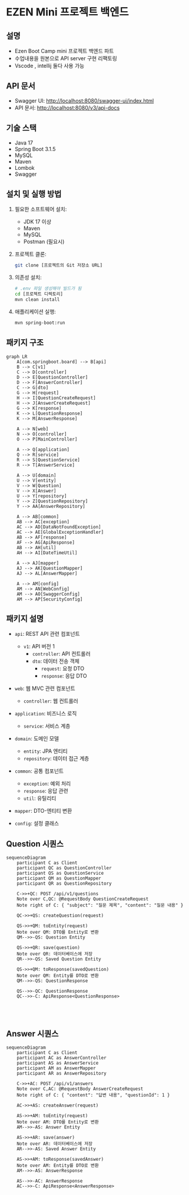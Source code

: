 # EZEN Mini 프로젝트 백엔드

## 설명

- Ezen Boot Camp mini 프로젝트 백엔드 파트
- 수업내용을 원본으로 API server 구현 리팩토링
- Vscode , intellij 둘다 사용 가능

## API 문서

- Swagger UI: [http://localhost:8080/swagger-ui/index.html](http://localhost:8080/swagger-ui/index.html)
- API 문서: [http://localhost:8080/v3/api-docs](http://localhost:8080/v3/api-docs)

## 기술 스택

- Java 17
- Spring Boot 3.1.5
- MySQL
- Maven
- Lombok
- Swagger

## 설치 및 실행 방법

1. 필요한 소프트웨어 설치:

   - JDK 17 이상
   - Maven
   - MySQL
   - Postman (필요시)

2. 프로젝트 클론:

   ```bash
   git clone [프로젝트의 Git 저장소 URL]
   ```

3. 의존성 설치:

   ```bash
   # .env 파일 생성해야 빌드가 됨
   cd [프로젝트 디렉토리]
   mvn clean install
   ```

4. 애플리케이션 실행:
   ```bash
   mvn spring-boot:run
   ```

## 패키지 구조

```mermaid
graph LR
    A[com.springboot.board] --> B[api]
    B --> C[v1]
    C --> D[controller]
    D --> E[QuestionController]
    D --> F[AnswerController]
    C --> G[dto]
    G --> H[request]
    H --> I[QuestionCreateRequest]
    H --> J[AnswerCreateRequest]
    G --> K[response]
    K --> L[QuestionResponse]
    K --> M[AnswerResponse]

    A --> N[web]
    N --> O[controller]
    O --> P[MainController]

    A --> Q[application]
    Q --> R[service]
    R --> S[QuestionService]
    R --> T[AnswerService]

    A --> U[domain]
    U --> V[entity]
    V --> W[Question]
    V --> X[Answer]
    U --> Y[repository]
    Y --> Z[QuestionRepository]
    Y --> AA[AnswerRepository]

    A --> AB[common]
    AB --> AC[exception]
    AC --> AD[DataNotFoundException]
    AC --> AE[GlobalExceptionHandler]
    AB --> AF[response]
    AF --> AG[ApiResponse]
    AB --> AH[util]
    AH --> AI[DateTimeUtil]

    A --> AJ[mapper]
    AJ --> AK[QuestionMapper]
    AJ --> AL[AnswerMapper]

    A --> AM[config]
    AM --> AN[WebConfig]
    AM --> AO[SwaggerConfig]
    AM --> AP[SecurityConfig]
```

## 패키지 설명

- `api`: REST API 관련 컴포넌트

  - `v1`: API 버전 1
    - `controller`: API 컨트롤러
    - `dto`: 데이터 전송 객체
      - `request`: 요청 DTO
      - `response`: 응답 DTO

- `web`: 웹 MVC 관련 컴포넌트
  - `controller`: 웹 컨트롤러
- `application`: 비즈니스 로직
  - `service`: 서비스 계층
- `domain`: 도메인 모델
  - `entity`: JPA 엔티티
  - `repository`: 데이터 접근 계층
- `common`: 공통 컴포넌트
  - `exception`: 예외 처리
  - `response`: 응답 관련
  - `util`: 유틸리티
- `mapper`: DTO-엔티티 변환
- `config`: 설정 클래스

## Question 시퀀스

```mermaid
sequenceDiagram
    participant C as Client
    participant QC as QuestionController
    participant QS as QuestionService
    participant QM as QuestionMapper
    participant QR as QuestionRepository

    C->>+QC: POST /api/v1/questions
    Note over C,QC: @RequestBody QuestionCreateRequest
    Note right of C: { "subject": "질문 제목", "content": "질문 내용" }

    QC->>+QS: createQuestion(request)

    QS->>+QM: toEntity(request)
    Note over QM: DTO를 Entity로 변환
    QM-->>-QS: Question Entity

    QS->>+QR: save(question)
    Note over QR: 데이터베이스에 저장
    QR-->>-QS: Saved Question Entity

    QS->>+QM: toResponse(savedQuestion)
    Note over QM: Entity를 DTO로 변환
    QM-->>-QS: QuestionResponse

    QS-->>-QC: QuestionResponse
    QC-->>-C: ApiResponse<QuestionResponse>
```

<br>
<br>

## Answer 시퀀스

```mermaid
sequenceDiagram
    participant C as Client
    participant AC as AnswerController
    participant AS as AnswerService
    participant AM as AnswerMapper
    participant AR as AnswerRepository

    C->>+AC: POST /api/v1/answers
    Note over C,AC: @RequestBody AnswerCreateRequest
    Note right of C: { "content": "답변 내용", "questionId": 1 }

    AC->>+AS: createAnswer(request)

    AS->>+AM: toEntity(request)
    Note over AM: DTO를 Entity로 변환
    AM-->>-AS: Answer Entity

    AS->>+AR: save(answer)
    Note over AR: 데이터베이스에 저장
    AR-->>-AS: Saved Answer Entity

    AS->>+AM: toResponse(savedAnswer)
    Note over AM: Entity를 DTO로 변환
    AM-->>-AS: AnswerResponse

    AS-->>-AC: AnswerResponse
    AC-->>-C: ApiResponse<AnswerResponse>
```
